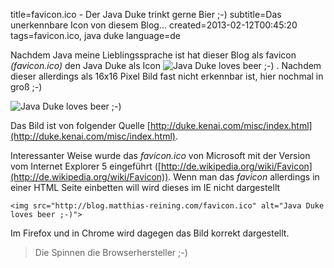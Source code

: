 title=favicon.ico - Der Java Duke trinkt gerne Bier ;-)
subtitle=Das unerkennbare Icon von diesem Blog...
created=2013-02-12T00:45:20
tags=favicon.ico, java duke
language=de

Nachdem Java meine Lieblingssprache ist hat dieser Blog als favicon *(favicon.ico)*
den Java Duke als Icon 
![Java Duke loves beer ;-)](http://blog.matthias-reining.com/favicon.ico "Java Duke loves beer!")
. Nachdem dieser allerdings als 16x16 Pixel Bild fast nicht erkennbar ist, hier nochmal
in groß ;-)

![Java Duke loves beer ;-)](http://blog.matthias-reining.com/img/article-images/duke-beer.png "Java Duke loves beer!")

Das Bild ist von folgender Quelle [http://duke.kenai.com/misc/index.html](http://duke.kenai.com/misc/index.html).

Interessanter Weise wurde das *favicon.ico* von Microsoft mit der Version vom Internet 
Explorer 5 eingeführt ([http://de.wikipedia.org/wiki/Favicon](http://de.wikipedia.org/wiki/Favicon)).
Wenn man das *favicon* allerdings in einer HTML Seite einbetten will wird dieses
im IE nicht dargestellt

    <img src="http://blog.matthias-reining.com/favicon.ico" alt="Java Duke loves beer ;-)">

Im Firefox und in Chrome wird dagegen das Bild korrekt dargestellt. 

> Die Spinnen die Browserhersteller ;-)
